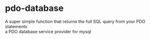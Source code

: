 # pdo-database
A super simple function that returns the full SQL query from your PDO statements<br>
a PDO database service provider for mysql
